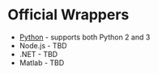 # Official Wrappers

* [Python](./python/) - supports both Python 2 and 3
* Node.js - TBD
* .NET - TBD
* Matlab - TBD